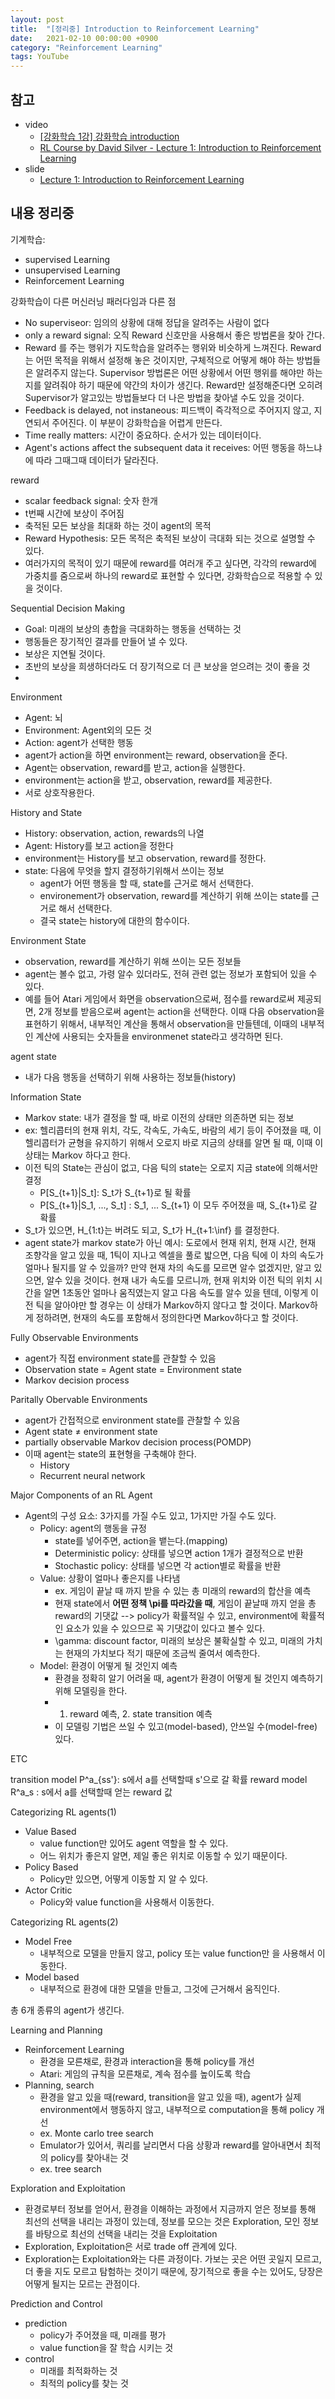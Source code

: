 ```yaml
---
layout: post
title:  "[정리중] Introduction to Reinforcement Learning"
date:   2021-02-10 00:00:00 +0900
category: "Reinforcement Learning"
tags: YouTube
---
```


## 참고

- video
    - [[강화학습 1강] 강화학습 introduction](https://youtu.be/wYgyiCEkwC8?t=3494)
    - [RL Course by David Silver - Lecture 1: Introduction to Reinforcement Learning](https://youtu.be/2pWv7GOvuf0)
- slide
    - [Lecture 1: Introduction to Reinforcement Learning](https://www.davidsilver.uk/wp-content/uploads/2020/03/intro_RL.pdf)


## 내용 정리중

기계학습:

- supervised Learning
- unsupervised Learning
- Reinforcement Learning

강화학습이 다른 머신러닝 패러다임과 다른 점

- No superviseor: 임의의 상황에 대해 정답을 알려주는 사람이 없다
- only a reward signal: 오직 Reward 신호만을 사용해서 좋은 방법론을 찾아 간다.
- Reward 를 주는 행위가 지도학습을 알려주는 행위와 비슷하게 느껴진다. Reward는 어떤 목적을 위해서 설정해 놓은 것이지만, 구체적으로 어떻게 해야 하는 방법들은 알려주지 않는다. Supervisor 방법론은 어떤 상황에서 어떤 행위를 해야만 하는지를 알려줘야 하기 때문에 약간의 차이가 생긴다. Reward만 설정해준다면 오히려 Supervisor가 알고있는 방법들보다 더 나은 방법을 찾아낼 수도 있을 것이다.
- Feedback is delayed, not instaneous: 피드백이 즉각적으로 주어지지 않고, 지연되서 주어진다. 이 부분이 강화학습을 어렵게 만든다.
- Time really matters: 시간이 중요하다. 순서가 있는 데이터이다.
- Agent's actions affect the subsequent data it receives: 어떤 행동을 하느냐에 따라 그때그때 데이터가 달라진다. 


reward

- scalar feedback signal: 숫자 한개
-  t번째 시간에 보상이 주어짐
- 축적된 모든 보상을 최대화 하는 것이 agent의 목적
- Reward Hypothesis: 모든 목적은 축적된 보상이 극대화 되는 것으로 설명할 수 있다.
- 여러가지의 목적이 있기 때문에 reward를 여러개 주고 싶다면, 각각의 reward에 가중치를 줌으로써 하나의 reward로 표현할 수 있다면, 강화학습으로 적용할 수 있을 것이다.

Sequential Decision Making

- Goal: 미래의 보상의 총합을 극대화하는 행동을 선택하는 것
- 행동들은 장기적인 결과를 만들어 낼 수 있다.
- 보상은 지연될 것이다.
- 초반의 보상을 희생하더라도 더 장기적으로 더 큰 보상을 얻으려는 것이 좋을 것
- 


Environment

- Agent: 뇌
- Environment: Agent외의 모든 것
- Action: agent가 선택한 행동
- agent가 action을 하면 environment는 reward, observation을 준다.
- Agent는 observation, reward를 받고, action을 실행한다.
- environment는 action을 받고, observation, reward를 제공한다.
- 서로 상호작용한다.


History and State

- History: observation, action, rewards의 나열
- Agent: History를 보고 action을 정한다
- environment는 History를 보고 observation, reward를 정한다.
- state: 다음에 무엇을 할지 결정하기위해서 쓰이는 정보
	- agent가 어떤 행동을 할 때, state를 근거로 해서 선택한다.
	- environement가 observation, reward를 계산하기 위해 쓰이는 state를 근거로 해서 선택한다.
	- 결국 state는 history에 대한의 함수이다. 


Environment State

- observation, reward를 계산하기 위해 쓰이는 모든 정보들
- agent는 볼수 없고, 가령 알수 있더라도, 전혀 관련 없는 정보가 포함되어 있을 수 있다.
- 예를 들어 Atari 게임에서 화면을 observation으로써, 점수를 reward로써 제공되면, 2개 정보를 받음으로써 agent는 action을 선택한다. 이때 다음 observation을 표현하기 위해서, 내부적인 계산을 통해서 observation을 만들텐데, 이때의 내부적인 계산에 사용되는 숫자들을 environmenet state라고 생각하면 된다.

agent state

- 내가 다음 행동을 선택하기 위해 사용하는 정보들(history)

Information State

- Markov state: 내가 결정을 할 때, 바로 이전의 상태만 의존하면 되는 정보
- ex: 헬리콥터의 현재 위치, 각도, 각속도, 가속도, 바람의 세기 등이 주어졌을 때, 이 헬리콥터가 균형을 유지하기 위해서 오로지 바로 지금의 상태를 알면 될 때, 이때 이 상태는 Markov 하다고 한다.
- 이전 틱의 State는 관심이 없고, 다음 틱의 state는 오로지 지금 state에 의해서만 결정
	- P[S_{t+1}|S_t]: S_t가 S_{t+1}로 될 확률
	- P[S_{t+1}|S_1, ..., S_t] : S_1, ... S_{t+1} 이 모두 주어졌을 때, S_{t+1}로 갈 확률
- S_t가 있으면, H_{1:t}는 버려도 되고, S_t가 H_{t+1:\inf} 를 결정한다.
- agent state가 markov state가 아닌 예시: 도로에서 현재 위치, 현재 시간, 현재 조향각을 알고 있을 때, 1틱이 지나고 엑셀을 풀로 밟으면, 다음 틱에 이 차의 속도가 얼마나 될지를 알 수 있을까? 만약 현재 차의 속도를 모르면 알수 없겠지만, 알고 있으면, 알수 있을 것이다. 현재 내가 속도를 모르니까, 현재 위치와 이전 틱의 위치 시간을 알면 1초동안 얼마나 움직였는지 알고 다음 속도를 알수 있을 텐데, 이렇게 이전 틱을 알아야만 할 경우는 이 상태가 Markov하지 않다고 할 것이다.
  Markov하게 정하려면, 현재의 속도를 포함해서 정의한다면 Markov하다고 할 것이다.


Fully Observable Environments

- agent가 직접 environment state를 관찰할 수 있음
- Observation state = Agent state = Environment state
- Markov decision process

Paritally Obervable Environments

- agent가 간접적으로 environment state를 관찰할 수 있음
- Agent state ≠ environment state
- partially observable Markov decision process(POMDP)
- 이때 agent는 state의 표현형을 구축해야 한다.
	- History
	- Recurrent neural network

Major Components of an RL Agent

- Agent의 구성 요소: 3가지를 가질 수도 있고, 1가지만 가질 수도 있다.
	- Policy: agent의 행동을 규정
		- state를 넣어주면, action을 뱉는다.(mapping)
		- Deterministic policy: 상태를 넣으면 action 1개가 결정적으로 반환
		- Stochastic policy: 상태를 넣으면 각 action별로 확률을 반환
	- Value: 상황이 얼마나 좋은지를 나타냄
		- ex. 게임이 끝날 때 까지 받을 수 있는 총 미래의 reward의 합산을 예측
		- 현재 state에서 **어떤 정책 \pi를 따라갔을 때**, 게임이 끝날때 까지 얻을 총 reward의 기댓값
		  --> policy가 확률적일 수 있고, environment에 확률적인 요소가 있을 수 있으므로 꼭 기댓값이 있다고 볼수 있다.
		- \gamma: discount factor, 미래의 보상은 불확실할 수 있고, 미래의 가치는 현재의 가치보다 적기 때문에 조금씩 줄여서 예측한다.
	- Model: 환경이 어떻게 될 것인지 예측
		- 환경을 정확히 알기 어려울 때, agent가 환경이 어떻게 될 것인지 예측하기 위해 모델링을 한다.
		- 1. reward 예측, 2. state transition 예측
		- 이 모델링 기법은 쓰일 수 있고(model-based), 안쓰일 수(model-free) 있다.

ETC

transition model P^a_{ss'}: s에서 a를 선택할때 s'으로 갈 확률
reward model R^a_s : s에서 a를 선택할때 얻는 reward 값

Categorizing RL agents(1)

- Value Based
	- value function만 있어도 agent 역할을 할 수 있다.
	- 어느 위치가 좋은지 알면, 제일 좋은 위치로 이동할 수 있기 때문이다.
- Policy Based
	- Policy만 있으면, 어떻게 이동할 지 알 수 있다.
- Actor Critic
	- Policy와 value function을 사용해서 이동한다.

Categorizing RL agents(2)

- Model Free
	- 내부적으로 모델을 만들지 않고, policy 또는 value function만 을 사용해서 이동한다.
- Model based
	- 내부적으로 환경에 대한 모델을 만들고, 그것에 근거해서 움직인다.

총 6개 종류의 agent가 생긴다.

Learning and Planning

- Reinforcement Learning
	- 환경을 모른채로, 환경과 interaction을 통해 policy를 개선
	- Atari: 게임의 규칙을 모른채로, 계속 점수를 높이도록 학습
- Planning, search
	- 환경을 알고 있을 때(reward, transition을 알고 있을 때), agent가 실제 environment에서 행동하지 않고, 내부적으로 computation을 통해 policy 개선
	- ex. Monte carlo tree search
	- Emulator가 있어서, 쿼리를 날리면서 다음 상황과 reward를 알아내면서 최적의 policy를 찾아내는 것
	- ex. tree search

Exploration and Exploitation

- 환경로부터 정보를 얻어서, 환경을 이해하는 과정에서 지금까지 얻은 정보를 통해 최선의 선택을 내리는 과정이 있는데, 정보를 모으는 것은 Exploration, 모인 정보를 바탕으로 최선의 선택을 내리는 것을 Exploitation
- Exploration, Exploitation은 서로 trade off 관계에 있다.
- Exploration는 Exploitation와는 다른 과정이다. 가보는 곳은 어떤 곳일지 모르고, 더 좋을 지도 모르고 탐험하는 것이기 때문에, 장기적으로 좋을 수는 있어도, 당장은 어떻게 될지는 모르는 관점이다.


Prediction and Control

- prediction
	- policy가 주어졌을 때, 미래를 평가
	- value function을 잘 학습 시키는 것
- control
	- 미래를 최적화하는 것
	- 최적의 policy를 찾는 것
